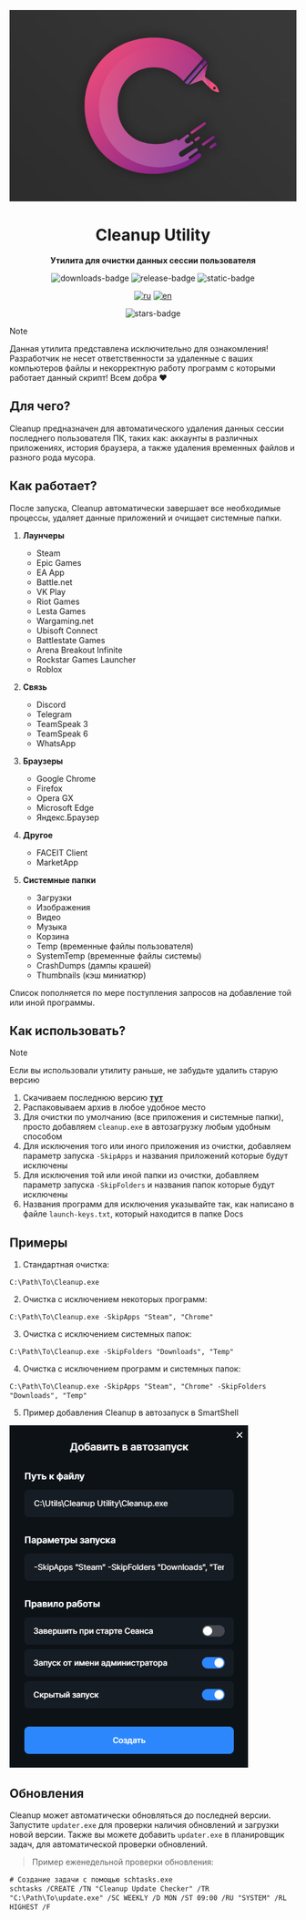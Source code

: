 <div align="center">

![Card](./assets/card.jpg)

# Cleanup Utility

**Утилита для очистки данных сессии пользователя**


![downloads-badge](https://img.shields.io/github/downloads/cor3jz/PS-Cleanup/total?color=blue)
![release-badge](https://img.shields.io/github/v/release/cor3jz/PS-Cleanup?color=green&display_name=release)
![static-badge](https://img.shields.io/badge/PowerShell-blue)


[![ru](https://img.shields.io/badge/lang-ru-blue)](./README.md)
[![en](https://img.shields.io/badge/lang-en-red)](./README.en.md)

![stars-badge](https://img.shields.io/github/stars/cor3jz/PS-Cleanup)

</div>

> [!NOTE]  
> Данная утилита представлена исключительно для ознакомления! Разработчик не несет ответственности за удаленные с ваших компьютеров файлы и некорректную работу программ с которыми работает данный скрипт! Всем добра :heart:

## Для чего?

Cleanup предназначен для автоматического удаления данных сессии последнего пользователя ПК, таких как: аккаунты в различных приложениях, история браузера, а также удаления временных файлов и разного рода мусора.

## Как работает?

После запуска, Cleanup автоматически завершает все необходимые процессы, удаляет данные приложений и очищает системные папки.

1. **Лаунчеры**
    - Steam
    - Epic Games
    - EA App
    - Battle.net
    - VK Play
    - Riot Games
    - Lesta Games
    - Wargaming.net
    - Ubisoft Connect
    - Battlestate Games
    - Arena Breakout Infinite
    - Rockstar Games Launcher
    - Roblox

2. **Связь**
    - Discord
    - Telegram
    - TeamSpeak 3
    - TeamSpeak 6
    - WhatsApp

3. **Браузеры**
    - Google Chrome
    - Firefox
    - Opera GX
    - Microsoft Edge
    - Яндекс.Браузер

4. **Другое**
    - FACEIT Client
    - MarketApp


5. **Системные папки**
    - Загрузки
    - Изображения
    - Видео
    - Музыка
    - Корзина
    - Temp (временные файлы пользователя)
    - SystemTemp (временные файлы системы)
    - CrashDumps (дампы крашей)
    - Thumbnails (кэш миниатюр)


Список пополняется по мере поступления запросов на добавление той или иной программы.


## Как использовать?

> [!NOTE]  
> Если вы использовали утилиту раньше, не забудьте удалить старую версию

1. Скачиваем последнюю версию **[тут](https://github.com/cor3jz/PS-Cleanup/releases/latest)**
2. Распаковываем архив в любое удобное место
3. Для очистки по умолчанию (все приложения и системные папки), просто добавляем `cleanup.exe` в автозагрузку любым удобным способом
4. Для исключения того или иного приложения из очистки, добавляем параметр запуска `-SkipApps` и названия приложений которые будут исключены
5. Для исключения той или иной папки из очистки, добавляем параметр запуска `-SkipFolders` и названия папок которые будут исключены
6. Названия программ для исключения указывайте так, как написано в файле `launch-keys.txt`, который находится в папке Docs

## Примеры

1. Стандартная очистка:
```
C:\Path\To\Cleanup.exe
```

2. Очистка с исключением некоторых программ:
```
C:\Path\To\Cleanup.exe -SkipApps "Steam", "Chrome"
```

3. Очистка с исключением системных папок:
```
C:\Path\To\Cleanup.exe -SkipFolders "Downloads", "Temp"
```

4. Очистка с исключением программ и системных папок:
```
C:\Path\To\Cleanup.exe -SkipApps "Steam", "Chrome" -SkipFolders "Downloads", "Temp"
```

5. Пример добавления Cleanup в автозапуск в SmartShell

![SmartShell_Example](./assets/example.png)

## Обновления

Cleanup может автоматически обновляться до последней версии. Запустите `updater.exe` для проверки наличия обновлений и загрузки новой версии.
Также вы можете добавить `updater.exe` в планировщик задач, для автоматической проверки обновлений.

> Пример еженедельной проверки обновления:
```
# Создание задачи с помощью schtasks.exe
schtasks /CREATE /TN "Cleanup Update Checker" /TR "C:\Path\To\update.exe" /SC WEEKLY /D MON /ST 09:00 /RU "SYSTEM" /RL HIGHEST /F
```